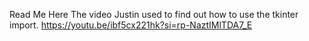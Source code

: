Read Me Here
The video Justin used to find out how to use the tkinter import.
https://youtu.be/ibf5cx221hk?si=rp-NaztIMlTDA7_E 
